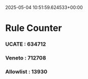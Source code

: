 2025-05-04 10:51:59.624533+00:00
# Rule Counter 
 ### UCATE : 634712

 ### Veneto : 712708

 ### Allowlist : 13930